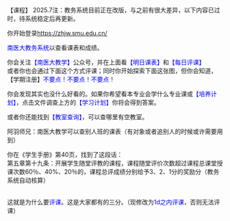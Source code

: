 【课程】
 2025.7注：教务系统目前正在改版，与之前有很大差异，以下内容已过时，待系统稳定后再更新。

你开始登录<https://zhjw.smu.edu.cn/>

<font color="blue">南医大教务系统</font>以查看课表和成绩。

你会关注<font color="blue">【南医大教学】</font>公众号，并在上面看<font color="blue">【明日课表】</font>和<font color="blue">【每日评课】</font>
<br>或者你也会通过下面这个方式评课；同时你开始探索下面这张图，但你会知道，【学期注册】<font color="blue">不要点！不要点！不要点！</font> 

你会发现其实也没什么好看的。如果你希望看本专业会学什么专业课或<font color="blue">【培养计划】</font>，点击文件调查上方的<font color="blue">【学习计划】</font>你将会得到答案。

或者你还能找到<font color="blue">【教室查询】</font>，可以查哪里有空教室。

阿羽师兄：南医大教学可以查别人班的课表（有对象或者追别人的时候或许需要用到）

你在《学生手册》第40页，找到了这段话：
<br>第五章第十九条：开展学生随堂评教的课程，课程随堂评价次数超过课程总课堂授课次数60％、40%、20％的，课程总评成绩分别给予3、2、1分的奖励分（教务系统自动核算）

<br>这就是为什么要<font color="blue">评课</font>。这是大家都有的三分。（现修改为<font color="blue">1d之内评课</font>，否则无法评课）